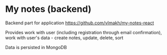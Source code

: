 # My notes (backend)

Backend part for application https://github.com/vlmakh/my-notes-react

Provides work with user (including registration through email confirmation), work with user's data - create notes, update, delete, sort

Data is persisted in MongoDB
